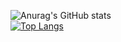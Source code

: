 ![Anurag's GitHub stats](https://github-readme-stats.vercel.app/api?username=HzyGamingTM&theme=radical&show=reviews,discussions_started,discussions_answered,prs_merged,prs_merged_percentage)<br>
[![Top Langs](https://github-readme-stats.vercel.app/api/top-langs/?username=HzyGamingTM&theme=radical&layout=compact&hide=C++,C)](https://github.com/anuraghazra/github-readme-stats)
